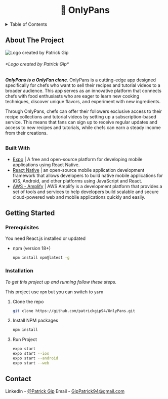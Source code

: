 
<!-- PROJECT LOGO -->
<br />
<div align="center">

  <h1 align="center">🍳 OnlyPans</h1>
</div>


<!-- TABLE OF CONTENTS -->
<details>
  <summary>Table of Contents</summary>
  <ol>
    <li>
      <a href="#about-the-project">About The Project</a>
      <ul>
        <li><a href="#built-with">Built With</a></li>
      </ul>
    </li>
    <li>
      <a href="#getting-started">Getting Started</a>
      <ul>
        <li><a href="#prerequisites">Prerequisites</a></li>
        <li><a href="#installation">Installation</a></li>
      </ul>
    </li>
    <li><a href="#contact">Contact</a></li>
  </ol>
</details>


<!-- ABOUT THE PROJECT -->
## About The Project
![Logo created by Patrick Gip](https://i.imgur.com/zdc8aOJ.png)

<h6>*Logo created by Patrick Gip*</h6>
 

***OnlyPans is a OnlyFan clone***. OnlyPans is a cutting-edge app designed specifically for chefs who want to sell their recipes and tutorial videos to a broader audience. This app serves as an innovative platform that connects chefs with food enthusiasts who are eager to learn new cooking techniques, discover unique flavors, and experiment with new ingredients.

Through OnlyPans, chefs can offer their followers exclusive access to their recipe collections and tutorial videos by setting up a subscription-based service. This means that fans can sign up to receive regular updates and access to new recipes and tutorials, while chefs can earn a steady income from their creations.


##


### Built With

* [Expo](https://docs.expo.dev/) | A free and open-source platform for developing mobile applications using React Native.
* [React Native](https://reactnative.dev/docs/environment-setup) | an open-source mobile application development framework that allows developers to build native mobile applications for iOS, Android, and other platforms using JavaScript and React.
* [AWS - Amplify](https://aws.amazon.com/amplify/) | AWS Amplify is a development platform that provides a set of tools and services to help developers build scalable and secure cloud-powered web and mobile applications quickly and easily.


<!-- GETTING STARTED -->
## Getting Started

### Prerequisites

You need React.js installed or updated

* npm (version 18+)
  ```sh
  npm install npm@latest -g
  ```

### Installation

_To get this project up and running follow these steps._

This project use `npm` but you can switch to `yarn`

1. Clone the repo
   ```sh
   git clone https://github.com/patrickgip94/OnlyPans.git
   ```
2. Install NPM packages
   ```sh
   npm install
   ```

3. Run Project
   ```sh
   expo start
   expo start --ios
   expo start --android
   expo start --web 
   ```


<!-- CONTACT -->
## Contact

Linkedln - [@Patrick Gip](https://www.linkedin.com/in/patrickgip94/)
Email - GipPatrick94@gmail.com

